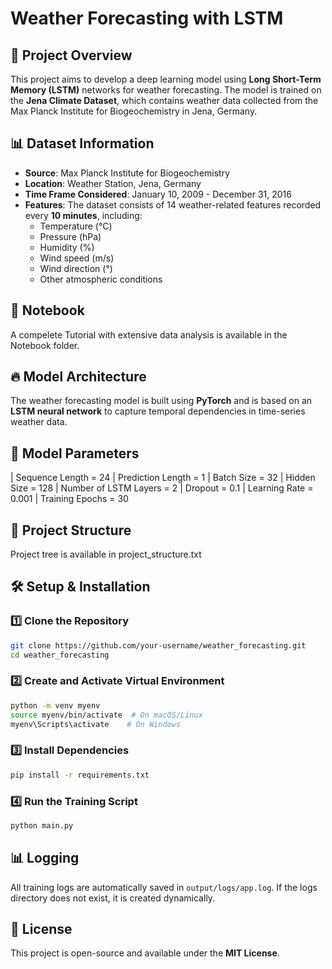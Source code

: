 # Weather Forecasting with LSTM

## 📌 Project Overview
This project aims to develop a deep learning model using **Long Short-Term Memory (LSTM)** networks for weather forecasting. The model is trained on the **Jena Climate Dataset**, which contains weather data collected from the Max Planck Institute for Biogeochemistry in Jena, Germany.

## 📊 Dataset Information
- **Source**: Max Planck Institute for Biogeochemistry
- **Location**: Weather Station, Jena, Germany
- **Time Frame Considered**: January 10, 2009 - December 31, 2016
- **Features**: The dataset consists of 14 weather-related features recorded every **10 minutes**, including:
  - Temperature (°C)
  - Pressure (hPa)
  - Humidity (%)
  - Wind speed (m/s)
  - Wind direction (°)
  - Other atmospheric conditions

## 📓 Notebook 
A compelete Tutorial with extensive data analysis is available in the Notebook folder.

## 🔥 Model Architecture
The weather forecasting model is built using **PyTorch** and is based on an **LSTM neural network** to capture temporal dependencies in time-series weather data.

## 🔧 Model Parameters
| Sequence Length = 24 
| Prediction Length = 1 
| Batch Size = 32 
| Hidden Size = 128 
| Number of LSTM Layers = 2 
| Dropout = 0.1 
| Learning Rate = 0.001 
| Training Epochs = 30 

## 📁 Project Structure
Project tree is available in project_structure.txt

## 🛠 Setup & Installation
### 1️⃣ **Clone the Repository**
```bash
git clone https://github.com/your-username/weather_forecasting.git
cd weather_forecasting
```

### 2️⃣ **Create and Activate Virtual Environment**
```bash
python -m venv myenv
source myenv/bin/activate  # On macOS/Linux
myenv\Scripts\activate    # On Windows
```

### 3️⃣ **Install Dependencies**
```bash
pip install -r requirements.txt
```

### 4️⃣ **Run the Training Script**
```bash
python main.py
```

## 📊 Logging
All training logs are automatically saved in `output/logs/app.log`. If the logs directory does not exist, it is created dynamically.

## 📜 License
This project is open-source and available under the **MIT License**.




